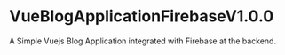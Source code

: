# VueBlogApplicationFirebaseV1.0.0
A Simple Vuejs Blog Application integrated with Firebase at the backend.
